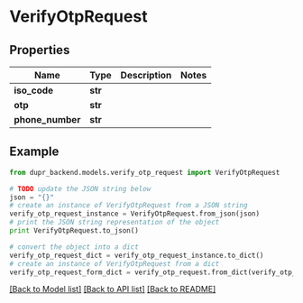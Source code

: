 # VerifyOtpRequest


## Properties
Name | Type | Description | Notes
------------ | ------------- | ------------- | -------------
**iso_code** | **str** |  | 
**otp** | **str** |  | 
**phone_number** | **str** |  | 

## Example

```python
from dupr_backend.models.verify_otp_request import VerifyOtpRequest

# TODO update the JSON string below
json = "{}"
# create an instance of VerifyOtpRequest from a JSON string
verify_otp_request_instance = VerifyOtpRequest.from_json(json)
# print the JSON string representation of the object
print VerifyOtpRequest.to_json()

# convert the object into a dict
verify_otp_request_dict = verify_otp_request_instance.to_dict()
# create an instance of VerifyOtpRequest from a dict
verify_otp_request_form_dict = verify_otp_request.from_dict(verify_otp_request_dict)
```
[[Back to Model list]](../README.md#documentation-for-models) [[Back to API list]](../README.md#documentation-for-api-endpoints) [[Back to README]](../README.md)


